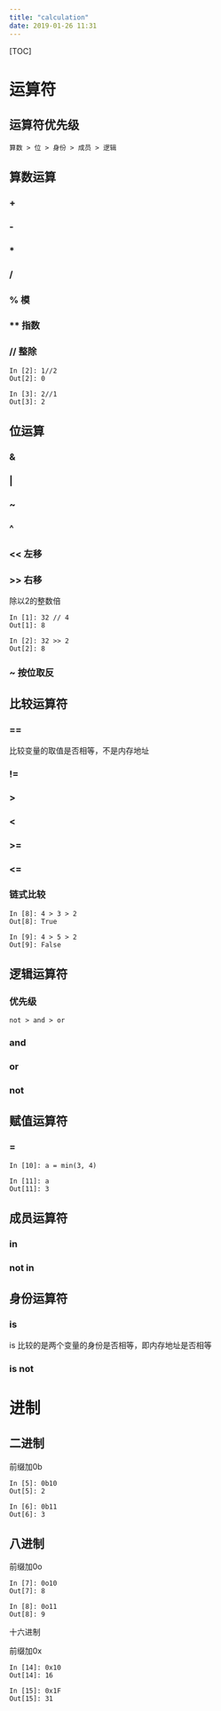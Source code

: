 ```yaml
---
title: "calculation"
date: 2019-01-26 11:31
---
```



[TOC]



# 运算符



## 运算符优先级

```
算数 > 位 > 身份 > 成员 > 逻辑
```



## 算数运算

### \+



### \-



### \*



### /



### % 模



### \** 指数	



### // 整除

```
In [2]: 1//2                                                                                            
Out[2]: 0

In [3]: 2//1                                                                                            
Out[3]: 2
```



## 位运算

### \&

### \|



### \~



### ^



### \<< 左移



### \>> 右移

除以2的整数倍

```
In [1]: 32 // 4
Out[1]: 8

In [2]: 32 >> 2
Out[2]: 8
```



### ~ 按位取反



## 比较运算符

### ==

比较变量的取值是否相等，不是内存地址



### \!=



### \> 

### \< 

### \>=

### \<=



### 链式比较

```
In [8]: 4 > 3 > 2
Out[8]: True

In [9]: 4 > 5 > 2
Out[9]: False
```



## 逻辑运算符

### 优先级

```
not > and > or 
```



### and



### or



### not



## 赋值运算符



### =

```
In [10]: a = min(3, 4)

In [11]: a
Out[11]: 3
```





## 成员运算符

### in



### not in 



## 身份运算符



### is

is 比较的是两个变量的身份是否相等，即内存地址是否相等



### is not





# 进制

## 二进制

前缀加0b

```
In [5]: 0b10                                                                                          
Out[5]: 2

In [6]: 0b11                                                                                          
Out[6]: 3
```



## 八进制

前缀加0o

```
In [7]: 0o10                                                                                          
Out[7]: 8

In [8]: 0o11                                                                                          
Out[8]: 9
```



十六进制

前缀加0x

```
In [14]: 0x10                                                                                         
Out[14]: 16

In [15]: 0x1F                                                                                         
Out[15]: 31
```


